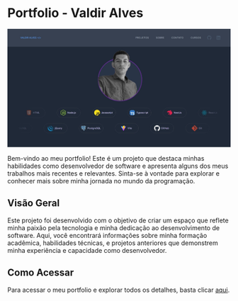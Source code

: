# Portfolio - Valdir Alves

![Página Inicial](.github/banner.png)

Bem-vindo ao meu portfolio! Este é um projeto que destaca minhas habilidades como desenvolvedor de software e apresenta alguns dos meus trabalhos mais recentes e relevantes. Sinta-se à vontade para explorar e conhecer mais sobre minha jornada no mundo da programação.

## Visão Geral

Este projeto foi desenvolvido com o objetivo de criar um espaço que reflete minha paixão pela tecnologia e minha dedicação ao desenvolvimento de software. Aqui, você encontrará informações sobre minha formação acadêmica, habilidades técnicas, e projetos anteriores que demonstrem minha experiência e capacidade como desenvolvedor.

## Como Acessar

Para acessar o meu portfolio e explorar todos os detalhes, basta clicar [aqui](https://portfolio-valdir-alves3000.vercel.app/).
